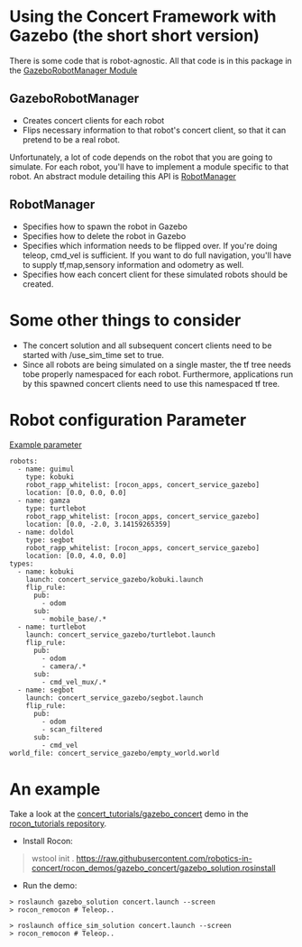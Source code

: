 # Using the Concert Framework with Gazebo (the short short version)

There is some code that is robot-agnostic. All that code is in this package in the [GazeboRobotManager Module](src/concert_service_gazebo/gazebo_robot_manager.py)

## GazeboRobotManager

* Creates concert clients for each robot
* Flips necessary information to that robot's concert client, so that it can pretend to be a real robot.

Unfortunately, a lot of code depends on the robot that you are going to simulate. For each robot, you'll have to implement a module specific to that robot. An abstract module detailing this API is [RobotManager](src/concert_service_gazebo/robot_manager.py)  

## RobotManager

* Specifies how to spawn the robot in Gazebo
* Specifies how to delete the robot in Gazebo
* Specifies which information needs to be flipped over. If you're doing teleop, cmd_vel is sufficient. If you want to do full navigation, you'll have to supply tf,map,sensory information and odometry as well.
* Specifies how each concert client for these simulated robots should be created.

# Some other things to consider

* The concert solution and all subsequent concert clients need to be started with /use_sim_time set to true.
* Since all robots are being simulated on a single master, the tf tree needs tobe properly namespaced for each robot. Furthermore, applications run by this spawned concert clients need to use this namespaced tf tree. 


# Robot configuration Parameter

[Example parameter](https://github.com/robotics-in-concert/concert_services/blob/gazebo_upgrade/concert_service_gazebo/services/gazebo_robot_world/gazebo_robot_world.parameters)

```
robots:
  - name: guimul
    type: kobuki
    robot_rapp_whitelist: [rocon_apps, concert_service_gazebo]
    location: [0.0, 0.0, 0.0]
  - name: gamza 
    type: turtlebot
    robot_rapp_whitelist: [rocon_apps, concert_service_gazebo]
    location: [0.0, -2.0, 3.14159265359]
  - name: doldol
    type: segbot
    robot_rapp_whitelist: [rocon_apps, concert_service_gazebo]
    location: [0.0, 4.0, 0.0]
types:
  - name: kobuki 
    launch: concert_service_gazebo/kobuki.launch
    flip_rule:
      pub:
        - odom
      sub:
        - mobile_base/.*
  - name: turtlebot
    launch: concert_service_gazebo/turtlebot.launch
    flip_rule:
      pub:
        - odom
        - camera/.*
      sub:
        - cmd_vel_mux/.*
  - name: segbot
    launch: concert_service_gazebo/segbot.launch 
    flip_rule:
      pub:
        - odom
        - scan_filtered
      sub:
        - cmd_vel
world_file: concert_service_gazebo/empty_world.world
```


# An example

Take a look at the [concert_tutorials/gazebo_concert](https://github.com/robotics-in-concert/rocon_tutorials/tree/indigo/concert_tutorials/gazebo_concert) demo in the [rocon_tutorials repository](https://github.com/robotics-in-concert/rocon_tutorials).

* Install Rocon:

> wstool init . https://raw.githubusercontent.com/robotics-in-concert/rocon_demos/gazebo_concert/gazebo_solution.rosinstall

* Run the demo:
```
> roslaunch gazebo_solution concert.launch --screen
> rocon_remocon # Teleop..
```

```
> roslaunch office_sim_solution concert.launch --screen
> rocon_remocon # Teleop..
```
